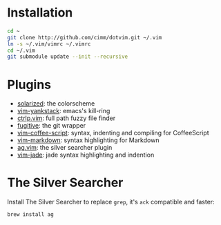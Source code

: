 # Installation

```sh
cd ~
git clone http://github.com/cimm/dotvim.git ~/.vim
ln -s ~/.vim/vimrc ~/.vimrc
cd ~/.vim
git submodule update --init --recursive
``` 
# Plugins

- [solarized](https://github.com/altercation/vim-colors-solarized): the colorscheme
- [vim-yankstack](https://github.com/maxbrunsfeld/vim-yankstack): emacs's kill-ring
- [ctrlp.vim](https://github.com/kien/ctrlp.vim): full path fuzzy file finder
- [fugitive](https://github.com/tpope/vim-fugitive): the git wrapper
- [vim-coffee-script](https://github.com/kchmck/vim-coffee-script): syntax, indenting and compiling for CoffeeScript
- [vim-markdown](https://github.com/plasticboy/vim-markdown): syntax highlighting for Markdown
- [ag.vim](https://github.com/rking/ag.vim): the silver searcher plugin
- [vim-jade](https://github.com/digitaltoad/vim-jade): jade syntax highlighting and indention

# The Silver Searcher

Install The Silver Searcher to replace `grep`, it's `ack` compatible and faster:

```sh
brew install ag
```
